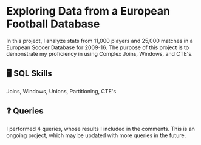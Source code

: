 # Exploring Data from a European Football Database

In this project, I analyze stats from 11,000 players and 25,000 matches in a European Soccer Database for 2009-16. The purpose of this project is to demonstrate my proficiency in using Complex Joins, Windows, and CTE's.

## 🖥️ SQL Skills 
Joins, Windows, Unions, Partitioning, CTE's

## ❓ Queries
I performed 4 queries, whose results I included in the comments. This is an ongoing project, which may be updated with more queries in the future.


